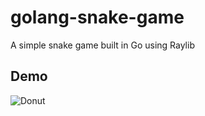 # golang-snake-game
A simple snake game built in Go using Raylib

## Demo
![Donut](https://github.com/samjackson24816/golang-snake-game/golang-snake-game/Snake-Gameplay.gif)
